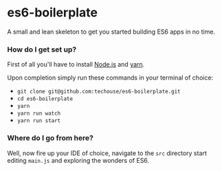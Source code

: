 # es6-boilerplate

A small and lean skeleton to get you started building ES6 apps in no time.

### How do I get set up?

First of all you'll have to install [Node.js](href:https://nodejs.org/en/) and [yarn](href:https://yarnpkg.com/en/docs/install).

Upon completion simply run these commands in your terminal of choice:

* `git clone git@github.com:techouse/es6-boilerplate.git`
* `cd es6-boilerplate`
* `yarn`
* `yarn run watch`
* `yarn run start`

### Where do I go from here?

Well, now fire up your IDE of choice, navigate to the `src` directory start editing `main.js` and exploring the wonders of ES6.